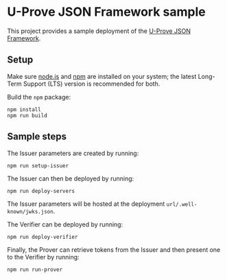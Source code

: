 # U-Prove JSON Framework sample

This project provides a sample deployment of the [U-Prove JSON Framework](../../doc/U-Prove_JSON_Framework.md).

## Setup

Make sure [node.js](https://nodejs.org/) and [npm](https://docs.npmjs.com/downloading-and-installing-node-js-and-npm) are installed on your system; the latest Long-Term Support (LTS) version is recommended for both. 

Build the `npm` package:
```
npm install
npm run build
```

## Sample steps

The Issuer parameters are created by running:
```
npm run setup-issuer
```

The Issuer can then be deployed by running:
```
npm run deploy-servers
```

The Issuer parameters will be hosted at the deployment `url/.well-known/jwks.json`.

The Verifier can be deployed by running:

```
npm run deploy-verifier
```

Finally, the Prover can retrieve tokens from the Issuer and then present one to the Verifier by running:
```
npm run run-prover
```

